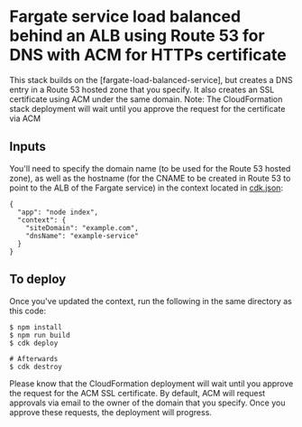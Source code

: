 # Fargate service load balanced behind an ALB using Route 53 for DNS with ACM for HTTPs certificate

This stack builds on the [fargate-load-balanced-service], but creates a DNS entry in a Route 53 hosted zone that you specify. It also creates an SSL certificate using ACM under the same domain. Note: The CloudFormation stack deployment will wait until you approve the request for the certificate via ACM

## Inputs

You'll need to specify the domain name (to be used for the Route 53 hosted zone), as well as the hostname (for the CNAME to be created in Route 53 to point to the ALB of the Fargate service) in the context located in [cdk.json](cdk.json):

```
{
  "app": "node index",
  "context": {
    "siteDomain": "example.com",
    "dnsName": "example-service"
  }
}
```

## To deploy

Once you've updated the context, run the following in the same directory as this code:

```
$ npm install
$ npm run build
$ cdk deploy

# Afterwards
$ cdk destroy
```

Please know that the CloudFormation deployment will wait until you approve the request for the ACM SSL certificate. By default, ACM will request approvals via email to the owner of the domain that you specify. Once you approve these requests, the deployment will progress.
